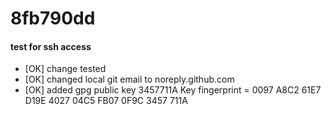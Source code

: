 # 8fb790dd
#### test for ssh access
- [OK] change tested
- [OK] changed local git email to noreply.github.com 
- [OK] added gpg public key 3457711A 
	Key fingerprint = 0097 A8C2 61E7 D19E 4027  04C5 FB07 0F9C 3457 711A
